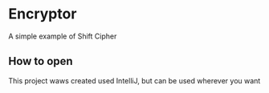 # Encryptor
A simple example of Shift Cipher

## How to open
This project waws created used IntelliJ, but can be used wherever you want